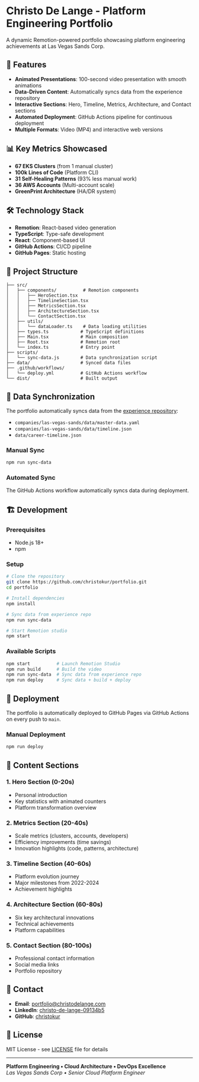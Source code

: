 # Christo De Lange - Platform Engineering Portfolio

A dynamic Remotion-powered portfolio showcasing platform engineering achievements at Las Vegas Sands Corp.

## 🚀 Features

- **Animated Presentations**: 100-second video presentation with smooth animations
- **Data-Driven Content**: Automatically syncs data from the experience repository
- **Interactive Sections**: Hero, Timeline, Metrics, Architecture, and Contact sections
- **Automated Deployment**: GitHub Actions pipeline for continuous deployment
- **Multiple Formats**: Video (MP4) and interactive web versions

## 📊 Key Metrics Showcased

- **67 EKS Clusters** (from 1 manual cluster)
- **100k Lines of Code** (Platform CLI)
- **31 Self-Healing Patterns** (93% less manual work)
- **36 AWS Accounts** (Multi-account scale)
- **GreenPrint Architecture** (HA/DR system)

## 🛠️ Technology Stack

- **Remotion**: React-based video generation
- **TypeScript**: Type-safe development
- **React**: Component-based UI
- **GitHub Actions**: CI/CD pipeline
- **GitHub Pages**: Static hosting

## 📁 Project Structure

```
├── src/
│   ├── components/          # Remotion components
│   │   ├── HeroSection.tsx
│   │   ├── TimelineSection.tsx
│   │   ├── MetricsSection.tsx
│   │   ├── ArchitectureSection.tsx
│   │   └── ContactSection.tsx
│   ├── utils/
│   │   └── dataLoader.ts    # Data loading utilities
│   ├── types.ts            # TypeScript definitions
│   ├── Main.tsx            # Main composition
│   ├── Root.tsx            # Remotion root
│   └── index.ts            # Entry point
├── scripts/
│   └── sync-data.js        # Data synchronization script
├── data/                   # Synced data files
├── .github/workflows/
│   └── deploy.yml          # GitHub Actions workflow
└── dist/                   # Built output
```

## 🔄 Data Synchronization

The portfolio automatically syncs data from the [experience repository](https://github.com/christokur/experience):

- `companies/las-vegas-sands/data/master-data.yaml`
- `companies/las-vegas-sands/data/timeline.json`
- `data/career-timeline.json`

### Manual Sync

```bash
npm run sync-data
```

### Automated Sync

The GitHub Actions workflow automatically syncs data during deployment.

## 🏗️ Development

### Prerequisites

- Node.js 18+
- npm

### Setup

```bash
# Clone the repository
git clone https://github.com/christokur/portfolio.git
cd portfolio

# Install dependencies
npm install

# Sync data from experience repo
npm run sync-data

# Start Remotion studio
npm start
```

### Available Scripts

```bash
npm start          # Launch Remotion Studio
npm run build      # Build the video
npm run sync-data  # Sync data from experience repo
npm run deploy     # Sync data + build + deploy
```

## 🚀 Deployment

The portfolio is automatically deployed to GitHub Pages via GitHub Actions on every push to `main`.

### Manual Deployment

```bash
npm run deploy
```

## 📝 Content Sections

### 1. Hero Section (0-20s)
- Personal introduction
- Key statistics with animated counters
- Platform transformation overview

### 2. Metrics Section (20-40s)
- Scale metrics (clusters, accounts, developers)
- Efficiency improvements (time savings)
- Innovation highlights (code, patterns, architecture)

### 3. Timeline Section (40-60s)
- Platform evolution journey
- Major milestones from 2022-2024
- Achievement highlights

### 4. Architecture Section (60-80s)
- Six key architectural innovations
- Technical achievements
- Platform capabilities

### 5. Contact Section (80-100s)
- Professional contact information
- Social media links
- Portfolio repository

## 📧 Contact

- **Email**: portfolio@christodelange.com
- **LinkedIn**: [christo-de-lange-09134b5](https://www.linkedin.com/in/christo-de-lange-09134b5/)
- **GitHub**: [christokur](https://github.com/christokur)

## 📄 License

MIT License - see [LICENSE](LICENSE) file for details

---

**Platform Engineering • Cloud Architecture • DevOps Excellence**  
*Las Vegas Sands Corp • Senior Cloud Platform Engineer*